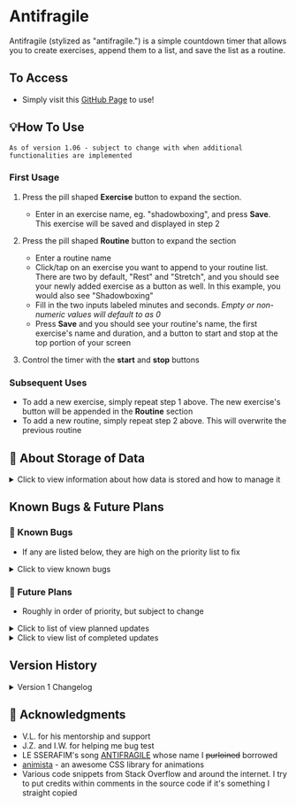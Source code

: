 # Antifragile

Antifragile (stylized as "antifragile.") is a simple countdown timer that allows you to create exercises, append them to a list, and save the list as a routine.

## To Access

* Simply visit this [GitHub Page](https://sherwin-leung.github.io/antifragile/) to use!

## 💡How To Use

`
As of version 1.06 - subject to change with when additional functionalities are implemented
`

### First Usage

1. Press the pill shaped **Exercise** button to expand the section.
   * Enter in an exercise name, eg. "shadowboxing", and press **Save**. This exercise will be saved and displayed in step 2

2. Press the pill shaped **Routine** button to expand the section
   * Enter a routine name
   * Click/tap on an exercise you want to append to your routine list. There are two by default, "Rest" and "Stretch", and you should see your newly added exercise as a button as well. In this example, you would also see "Shadowboxing"
   * Fill in the two inputs labeled minutes and seconds. _Empty or non-numeric values will default to as 0_
   * Press **Save** and you should see your routine's name, the first exercise's name and duration, and a button to start and stop at the top portion of your screen
     
3. Control the timer with the **start** and **stop** buttons

### Subsequent Uses

* To add a new exercise, simply repeat step 1 above. The new exercise's button will be appended in the **Routine** section
* To add a new routine, simply repeat step 2 above. This will overwrite the previous routine

## 💾 About Storage of Data

<details>
  
<summary>Click to view information about how data is stored and how to manage it</summary>

There is currently no database storage associated with this app. Exercises and routines are stored in the user's device's **local storage**.

While state and exercises/routines persist through each visit, be aware that they _will_ be deleted if a user manually clears their cookies/site data on a **desktop** or **mobile**.

There may be a case where users may want to manually delete their data associated with Antifragile (nothing sensitive, just saved exercises/routines).

At the moment, there is no functionality to clear existing exerises on the timer, only the ability to add new ones. Additionally, currently creating a new routine only overwrites the previous one, and there is no ability to remove it.

There are plans to implement functionalities to allow users to delete existing exercises and routines in the future, but in the mean time, users using the [timer](https://sherwin-leung.github.io/antifragile/) can delete their associated data (and thus starting the timer with a fresh slate) with the following steps:

### 🖥️ Desktop

_On desktop, you can delete local storage for a site directly without erasing all your cookies._
1. Press **F12** to access dev tools
2. Click **Application** tab
3. Expand **Local storage** under _Storage_ category
4. Click `https://sherwin-leung.github.io`
5. Click the **Ø** symbol next to the filter bar to clear all data

### 📱 Mobile

* Simply clear your browser's cookies/site data. ***Keep in mind that this will probably sign you out of any sites you've signed into on your phone's browser!***

</details>

## Known Bugs & Future Plans

### 🐛 Known Bugs

* If any are listed below, they are high on the priority list to fix

<details>

<summary>Click to view known bugs</summary>

* None found, for now! 😰

</details>

### 🔮 Future Plans

* Roughly in order of priority, but subject to change
  
<details>

<summary>Click to list of view planned updates</summary>

* Play a sound for start/finish of an exercise
* Mute button

* Option to add a "buffer countdown" between each exercise

* Display upcoming exercise's name
* Display how many exercises left in routine

* Ability to delete exercises
* Sort excercise buttons by alphabetical order

* Store and load multiple routines

</details>

<details>

<summary>Click to view list of completed updates</summary>

* Pause/resume button and functionality
  
* Implement visual feedback to the user to indicate successes when saving exercises/routines, or errors such as missing an exercise/routine name while saving
  
</details>

## Version History

<details>

<summary>Version 1 Changelog</summary>

* v1.06
  * Added visual feedback when trying to save a duplicate exercise and made the successful save feedback flashier

* v1.05
  * Added visual feedback when trying to save an exercise or routine without inputting a name or a routine with no exercises in its list

* v1.04
  * Added some initial visual feedback to the user when they successfully save exercises and/or routines. More visual feedback to come!

* v1.03
  * Consolidated play/pause/resume functionalities into one button, instead of play and pause/resume

* v1.02
   * Implemented pause/resume button and functionality

* v1.01
   * Fixed bug with out of bounds values for duration inputs

* v1.0
   * Initial Release
  
</details>

## 🙏 Acknowledgments

* V.L. for his mentorship and support
* J.Z. and I.W. for helping me bug test
* LE SSERAFIM's song [ANTIFRAGILE](https://youtu.be/pyf8cbqyfPs) whose name I ~~purloined~~ borrowed
* [animista](https://animista.net/) - an awesome CSS library for animations
* Various code snippets from Stack Overflow and around the internet. I try to put credits within comments in the source code if it's something I straight copied
